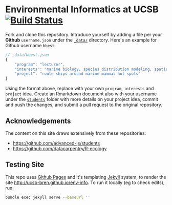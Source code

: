 # Environmental Informatics at UCSB [![Build Status](https://travis-ci.org/ucsb-bren/env-info.svg?branch=gh-pages)](https://travis-ci.org/ucsb-bren/env-info)

Fork and clone this repository. Introduce yourself by adding a file per your **Github** `username.json` under the [`_data/`](_data/) directory. Here's an example for Github username `bbest`:

```javascript
// _data/bbest.json
{
	"program": "lecturer",
	"interests": "marine biology, species distribution modeling, spatial decision-making",
	"project": "route ships around marine mammal hot spots"
}
```

Using the format above, replace with your own `program`, `interests` and `project` idea. Create an Rmarkdown document also with your username under the [`students`](students/) folder with more details on your project idea, commit and push the changes, and submit a pull request to the original repository.

## Acknowledgements

The content on this site draws extensively from these repositories:

- https://github.com/advanced-js/students
- https://github.com/datacarpentry/R-ecology

## Testing Site

This repo uses [Github Pages](https://pages.github.com/) and it's templating [Jekyll](http://jekyllrb.com/) system, to render the site <http://ucsb-bren.github.io/env-info>. To run it locally (eg to check edits), run:

```bash
bundle exec jekyll serve --baseurl ''
```

